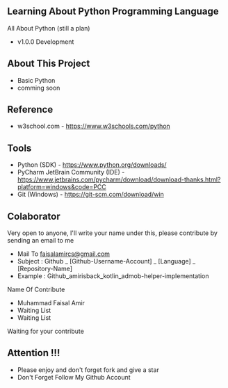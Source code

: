 ## Learning About Python Programming Language
All About Python (still a plan)
- v1.0.0 Development

## About This Project
- Basic Python
- comming soon

## Reference
- w3school.com - https://www.w3schools.com/python

## Tools
- Python (SDK) - https://www.python.org/downloads/
- PyCharm JetBrain Community (IDE) - https://www.jetbrains.com/pycharm/download/download-thanks.html?platform=windows&code=PCC
- Git (Windows) - https://git-scm.com/download/win 

## Colaborator
Very open to anyone, I'll write your name under this, please contribute by sending an email to me

- Mail To faisalamircs@gmail.com
- Subject : Github _ [Github-Username-Account] _ [Language] _ [Repository-Name]
- Example : Github_amirisback_kotlin_admob-helper-implementation

Name Of Contribute
- Muhammad Faisal Amir
- Waiting List
- Waiting List

Waiting for your contribute

## Attention !!!
- Please enjoy and don't forget fork and give a star
- Don't Forget Follow My Github Account